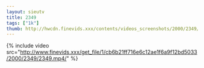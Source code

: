 ```yaml
--- 
layout: sieutv
title: 2349
tags: ["1k"]
thumb: http://hwcdn.finevids.xxx/contents/videos_screenshots/2000/2349/preview.mp4.jpg
---
```

{% include video src="http://www.finevids.xxx/get_file/1/cb6b21ff716e6c12ae1f6a9f12bd5033/2000/2349/2349.mp4/" %} 
